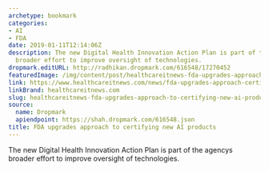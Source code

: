```yaml
---
archetype: bookmark
categories:
- AI
- FDA
date: 2019-01-11T12:14:06Z
description: The new Digital Health Innovation Action Plan is part of the agencys
  broader effort to improve oversight of technologies.
dropmark.editURL: http://radhikan.dropmark.com/616548/17270452
featuredImage: /img/content/post/healthcareitnews-fda-upgrades-approach-to-certifying-new-ai-products.JPG
link: https://www.healthcareitnews.com/news/fda-upgrades-approach-certifying-new-ai-products
linkBrand: healthcareitnews.com
slug: healthcareitnews-fda-upgrades-approach-to-certifying-new-ai-products
source:
  name: Dropmark
  apiendpoint: https://shah.dropmark.com/616548.json
title: FDA upgrades approach to certifying new AI products
---
```

The new Digital Health Innovation Action Plan is part of the agencys broader effort to improve oversight of technologies.

